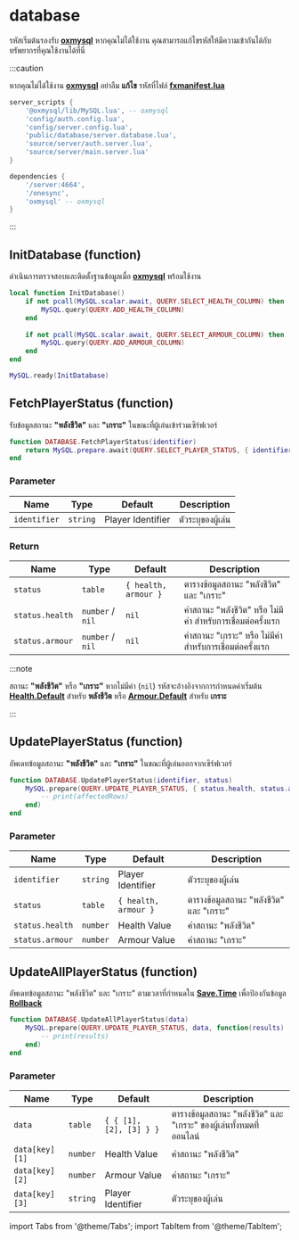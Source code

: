 # database

รหัสเริ่มต้นรองรับ **[oxmysql](https://github.com/overextended/oxmysql)** หากคุณไม่ได้ใช้งาน คุณสามารถแก้ไขรหัสให้มีความเข้ากันได้กับทรัพยากรที่คุณใช้งานได้ที่นี่

:::caution

หากคุณไม่ได้ใช้งาน **[oxmysql](https://github.com/overextended/oxmysql)** อย่าลืม **แก้ไข** รหัสที่ไฟล์ **[fxmanifest.lua](https://docs.fivem.net/docs/scripting-reference/resource-manifest/resource-manifest/)**

<Tabs>
<TabItem value="server_scripts" label="server_scripts">

```lua
server_scripts {
    '@oxmysql/lib/MySQL.lua', -- oxmysql
    'config/auth.config.lua',
    'config/server.config.lua',
    'public/database/server.database.lua',
    'source/server/auth.server.lua',
    'source/server/main.server.lua'
}
```

</TabItem>
<TabItem value="dependencies" label="dependencies">

```lua
dependencies {
    '/server:4664',
    '/onesync',
    'oxmysql' -- oxmysql
}
```

</TabItem>
</Tabs>

:::

## InitDatabase (function)

ดำเนินการตรวจสอบและติดตั้งฐานข้อมูลเมื่อ **[oxmysql](https://github.com/overextended/oxmysql)** พร้อมใช้งาน

```lua title="บรรทัดที่ 16"
local function InitDatabase()
    if not pcall(MySQL.scalar.await, QUERY.SELECT_HEALTH_COLUMN) then
        MySQL.query(QUERY.ADD_HEALTH_COLUMN)
    end
    
    if not pcall(MySQL.scalar.await, QUERY.SELECT_ARMOUR_COLUMN) then
        MySQL.query(QUERY.ADD_ARMOUR_COLUMN)
    end
end

MySQL.ready(InitDatabase)
```

## FetchPlayerStatus (function)

รับข้อมูลสถานะ **"พลังชีวิต"** และ **"เกราะ"** ในขณะที่ผู้เล่นเข้าร่วมเซิร์ฟเวอร์

```lua title="บรรทัดที่ 31"
function DATABASE.FetchPlayerStatus(identifier)
    return MySQL.prepare.await(QUERY.SELECT_PLAYER_STATUS, { identifier })
end
```

### Parameter

| Name                         | Type               | Default            | Description                                                
|------------------------------|--------------------|--------------------|----------------------------------------------------------------------
| `identifier`                 | `string`           | Player Identifier  | ตัวระบุของผู้เล่น

### Return

| Name                         | Type               | Default                                | Description                                                
|------------------------------|--------------------|----------------------------------------|--------------------------------------------------
| `status`                     | `table`            | `{ health, armour }`                   | ตารางข้อมูลสถานะ "พลังชีวิต" และ "เกราะ"
| `status.health`              | `number` / `nil`   | `nil`                                  | ค่าสถานะ "พลังชีวิต" หรือ ไม่มีค่า สำหรับการเชื่อมต่อครั้งแรก
| `status.armour`              | `number` / `nil`   | `nil`                                  | ค่าสถานะ "เกราะ" หรือ ไม่มีค่า สำหรับการเชื่อมต่อครั้งแรก

:::note

สถานะ **"พลังชีวิต"** หรือ **"เกราะ"** หากไม่มีค่า (`nil`) รหัสจะอ้างอิงจากการกำหนดค่าเริ่มต้น **[Health.Default](./client#healthdefault)** สำหรับ **พลังชีวิต** หรือ **[Armour.Default](./client#armourdefault)** สำหรับ **เกราะ**

:::

## UpdatePlayerStatus (function)

อัพเดทข้อมูลสถานะ **"พลังชีวิต"** และ **"เกราะ"** ในขณะที่ผู้เล่นออกจากเซิร์ฟเวอร์

```lua title="บรรทัดที่ 39"
function DATABASE.UpdatePlayerStatus(identifier, status)
    MySQL.prepare(QUERY.UPDATE_PLAYER_STATUS, { status.health, status.armour, identifier }, function(affectedRows)
        -- print(affectedRows)
    end)
end
```

### Parameter

| Name                         | Type               | Default                                      | Description                                                
|------------------------------|--------------------|----------------------------------------------|--------------------------------------------------
| `identifier`                 | `string`           | Player Identifier                            | ตัวระบุของผู้เล่น
| `status`                     | `table`            | `{ health, armour }`                         | ตารางข้อมูลสถานะ "พลังชีวิต" และ "เกราะ"
| `status.health`              | `number`           | Health Value                                 | ค่าสถานะ "พลังชีวิต"
| `status.armour`              | `number`           | Armour Value                                 | ค่าสถานะ "เกราะ"

## UpdateAllPlayerStatus (function)

อัพเดทข้อมูลสถานะ "พลังชีวิต" และ "เกราะ" ตามเวลาที่กำหนดใน **[Save.Time](./server#savetime)** เพื่อป้องกันข้อมูล **[Rollback](https://en.wikipedia.org/wiki/Rollback_(data_management))**

```lua title="บรรทัดที่ 48"
function DATABASE.UpdateAllPlayerStatus(data)
    MySQL.prepare(QUERY.UPDATE_PLAYER_STATUS, data, function(results)
        -- print(results)
    end)
end
```

### Parameter

| Name                         | Type               | Default                                      | Description                                                
|------------------------------|--------------------|----------------------------------------------|-----------------------------------------------------------
| `data`                       | `table`            | `{ { [1], [2], [3] } }`                      | ตารางข้อมูลสถานะ "พลังชีวิต" และ "เกราะ" ของผู้เล่นทั้งหมดที่ออนไลน์
| `data[key][1]`               | `number`           | Health Value                                 | ค่าสถานะ "พลังชีวิต"
| `data[key][2]`               | `number`           | Armour Value                                 | ค่าสถานะ "เกราะ"
| `data[key][3]`               | `string`           | Player Identifier                            | ตัวระบุของผู้เล่น

import Tabs from '@theme/Tabs';
import TabItem from '@theme/TabItem';
